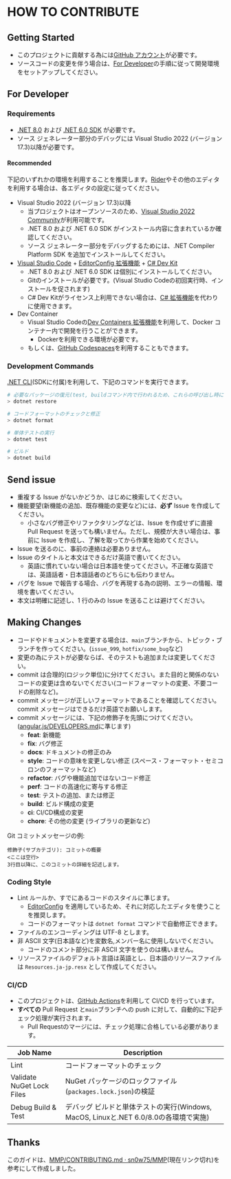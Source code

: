 # HOW TO CONTRIBUTE

## Getting Started

- このプロジェクトに貢献する為には[GitHub アカウント](https://github.com/signup/free)が必要です。
- ソースコードの変更を伴う場合は、[For Developer](#for-developer)の手順に従って開発環境をセットアップしてください。

## For Developer

### Requirements

- [.NET 8.0](https://dotnet.microsoft.com/download/dotnet/8.0) および [.NET 6.0 SDK](https://dotnet.microsoft.com/download/dotnet/6.0) が必要です。
- ソース ジェネレーター部分のデバッグには Visual Studio 2022 (バージョン 17.3)以降が必要です。

#### Recommended

下記のいずれかの環境を利用することを推奨します。[Rider](https://www.jetbrains.com/rider/)やその他のエディタを利用する場合は、各エディタの設定に従ってください。

- Visual Studio 2022 (バージョン 17.3)以降
  - 当プロジェクトはオープンソースのため、[Visual Studio 2022 Community](https://visualstudio.microsoft.com/downloads/)が利用可能です。
  - .NET 8.0 および .NET 6.0 SDK がインストール内容に含まれているか確認してください。
  - ソース ジェネレーター部分をデバッグするためには、.NET Compiler Platform SDK を追加でインストールしてください。
- [Visual Studio Code](https://code.visualstudio.com/) + [EditorConfig 拡張機能](https://marketplace.visualstudio.com/items?itemName=EditorConfig.EditorConfig) + [C# Dev Kit](https://learn.microsoft.com/visualstudio/subscriptions/vs-c-sharp-dev-kit)
  - .NET 8.0 および .NET 6.0 SDK は個別にインストールしてください。
  - Gitのインストールが必要です。(Visual Studio Codeの初回実行時、インストールを促されます)
  - C# Dev Kitがライセンス上利用できない場合は、[C# 拡張機能](https://marketplace.visualstudio.com/items?itemName=ms-dotnettools.csharp)を代わりに使用できます。
- Dev Container
  - Visual Studio Codeの[Dev Containers 拡張機能](https://marketplace.visualstudio.com/items?itemName=ms-vscode-remote.remote-containers)を利用して、Docker コンテナー内で開発を行うことができます。
    - Dockerを利用できる環境が必要です。
  - もしくは、[GitHub Codespaces](https://github.com/features/codespaces)を利用することもできます。

### Development Commands

[.NET CLI](https://docs.microsoft.com/dotnet/core/tools/)(SDKに付属)を利用して、下記のコマンドを実行できます。

```powershell
# 必要なパッケージの復元(test, buildコマンド内で行われるため、これらの呼び出し時には不要)
> dotnet restore

# コードフォーマットのチェックと修正
> dotnet format

# 単体テストの実行
> dotnet test

# ビルド
> dotnet build
```

## Send issue

- 重複する Issue がないかどうか、はじめに検索してください。
- 機能要望(新機能の追加、既存機能の変更など)には、**必ず** Issue を作成してください。
  - 小さなバグ修正やリファクタリングなどは、Issue を作成せずに直接 Pull Request を送っても構いません。ただし、規模が大きい場合は、事前に Issue を作成し、了解を取ってから作業を始めてください。
- Issue を送るのに、事前の連絡は必要ありません。
- Issue のタイトルと本文はできるだけ英語で書いてください。
  - 英語に慣れていない場合は日本語を使ってください。不正確な英語では、英語話者・日本語話者のどちらにも伝わりません。
- バグを Issue で報告する場合、バグを再現する為の説明、エラーの情報、環境を書いてください。
- 本文は明確に記述し、1 行のみの Issue を送ることは避けてください。

## Making Changes

- コードやドキュメントを変更する場合は、`main`ブランチから、トピック・ブランチを作ってください。(`issue_999`, `hotfix/some_bug`など)
- 変更の為にテストが必要ならば、そのテストも追加または変更してください。
- commit は合理的(ロジック単位)に分けてください。また目的と関係のないコードの変更は含めないでください(コードフォーマットの変更、不要コードの削除など)。
- commit メッセージが正しいフォーマットであることを確認してください。commit メッセージはできるだけ英語でお願いします。
- commit メッセージには、下記の修飾子を先頭につけてください。([angular.js/DEVELOPERS.md](https://github.com/angular/angular.js/blob/master/DEVELOPERS.md#type)に準じます)
  - **feat**: 新機能
  - **fix**: バグ修正
  - **docs**: ドキュメントの修正のみ
  - **style**: コードの意味を変更しない修正 (スペース・フォーマット・セミコロンのフォーマットなど)
  - **refactor**: バグや機能追加ではないコード修正
  - **perf**: コードの高速化に寄与する修正
  - **test**: テストの追加、または修正
  - **build**: ビルド構成の変更
  - **ci**: CI/CD構成の変更
  - **chore**: その他の変更 (ライブラリの更新など)

Git コミットメッセージの例:
```text
修飾子(サブカテゴリ): コミットの概要
<ここは空行>
3行目以降に、このコミットの詳細を記述します。
```

### Coding Style

- Lint ルールか、すでにあるコードのスタイルに準じます。
  - [EditorConfig](https://editorconfig.org/) を適用しているため、それに対応したエディタを使うことを推奨します。
  - コードのフォーマットは `dotnet format` コマンドで自動修正できます。
- ファイルのエンコーディングは UTF-8 とします。
- 非 ASCII 文字(日本語など)を変数名,メンバー名に使用しないでください。
  - コードのコメント部分に非 ASCII 文字を使うのは構いません。
- リソースファイルのデフォルト言語は英語とし、日本語のリソースファイルは `Resources.ja-jp.resx` として作成してください。

### CI/CD

- このプロジェクトは、[GitHub Actions](https://github.com/features/actions)を利用して CI/CD を行っています。
- **すべての** Pull Request と`main`ブランチへの push に対して、自動的に下記チェック処理が実行されます。
  - Pull Requestのマージには、チェック処理に合格している必要があります。

| Job Name | Description |
| --- | --- |
|Lint|コードフォーマットのチェック|
|Validate NuGet Lock Files|NuGet パッケージのロックファイル(`packages.lock.json`)の検証|
|Debug Build & Test|デバッグ ビルドと単体テストの実行(Windows, MacOS, Linuxと.NET 6.0/8.0の各環境で実施)|

## Thanks

このガイドは、[MMP/CONTRIBUTING.md · sn0w75/MMP](https://github.com/sn0w75/MMP/blob/master/CONTRIBUTING.md)(現在リンク切れ)を参考にして作成しました。
